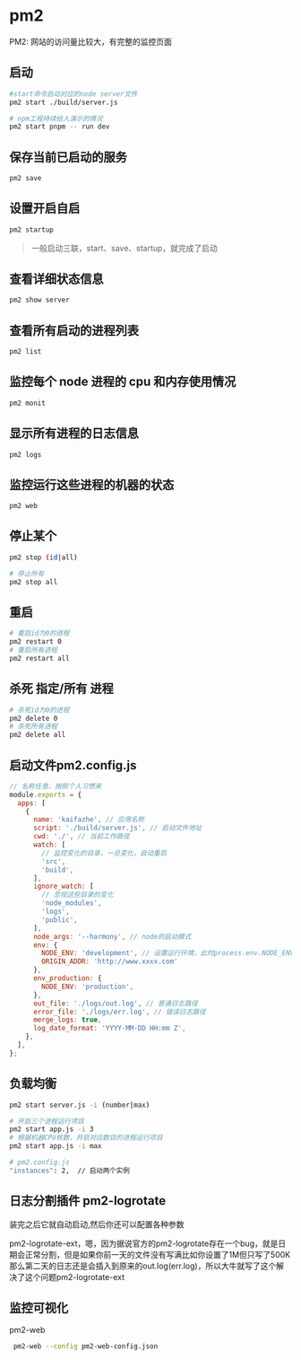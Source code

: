 # pm2

PM2: 网站的访问量比较大，有完整的监控页面


## 启动

```sh
#start命令启动对应的node server文件
pm2 start ./build/server.js

# npm工程持续给人演示的情况
pm2 start pnpm -- run dev
```

## 保存当前已启动的服务

```sh
pm2 save 
```

## 设置开启自启

```sh
pm2 startup
```

> 一般启动三联，start、save、startup，就完成了启动

## 查看详细状态信息

```sh
pm2 show server
```

## 查看所有启动的进程列表

```sh
pm2 list
```

## 监控每个 node 进程的 cpu 和内存使用情况

```sh
pm2 monit
```


## 显示所有进程的日志信息

```sh
pm2 logs
```

## 监控运行这些进程的机器的状态

```sh
pm2 web
```

## 停止某个

```sh
pm2 stop (id|all)

# 停止所有
pm2 stop all
```

## 重启

```sh
# 重启id为0的进程
pm2 restart 0
# 重启所有进程
pm2 restart all
```

## 杀死 指定/所有 进程

```sh
# 杀死id为0的进程
pm2 delete 0
# 杀死所有进程
pm2 delete all
```

## 启动文件pm2.config.js

```js
// 名称任意，按照个人习惯来
module.exports = {
  apps: [
    {
      name: 'kaifazhe', // 应用名称
      script: './build/server.js', // 启动文件地址
      cwd: './', // 当前工作路径
      watch: [
        // 监控变化的目录，一旦变化，自动重启
        'src',
        'build',
      ],
      ignore_watch: [
        // 忽视这些目录的变化
        'node_modules',
        'logs',
        'public',
      ],
      node_args: '--harmony', // node的启动模式
      env: {
        NODE_ENV: 'development', // 设置运行环境，此时process.env.NODE_ENV的值就是development
        ORIGIN_ADDR: 'http://www.xxxx.com'
      },
      env_production: {
        NODE_ENV: 'production',
      },
      out_file: './logs/out.log', // 普通日志路径
      error_file: './logs/err.log', // 错误日志路径
      merge_logs: true,
      log_date_format: 'YYYY-MM-DD HH:mm Z',
    },
  ],
};

```


## 负载均衡

```sh
pm2 start server.js -i (number|max)
```

```sh
# 开启三个进程运行项目
pm2 start app.js -i 3
# 根据机器CPU核数，开启对应数目的进程运行项目
pm2 start app.js -i max
```

```sh
# pm2.config.js
"instances": 2,  // 启动两个实例
```


## 日志分割插件 pm2-logrotate

装完之后它就自动启动,然后你还可以配置各种参数

pm2-logrotate-ext，嗯，因为据说官方的pm2-logrotate存在一个bug，就是日期会正常分割，但是如果你前一天的文件没有写满比如你设置了1M但只写了500K那么第二天的日志还是会插入到原来的out.log(err.log)，所以大牛就写了这个解决了这个问题pm2-logrotate-ext



## 监控可视化

pm2-web

```sh
 pm2-web --config pm2-web-config.json
```

